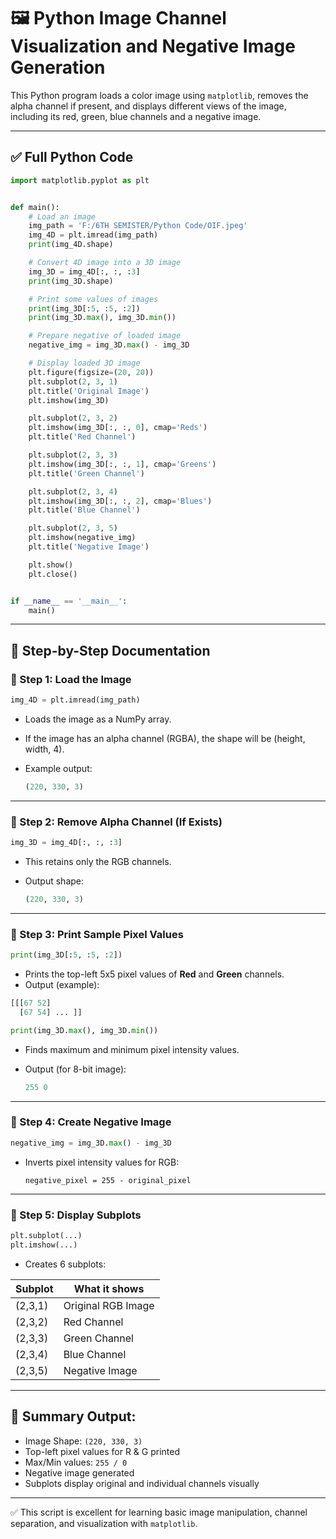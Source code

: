 # 🖼️ Python Image Channel Visualization and Negative Image Generation

This Python program loads a color image using `matplotlib`, removes the alpha channel if present, and displays different views of the image, including its red, green, blue channels and a negative image.

---

## ✅ Full Python Code

```python
import matplotlib.pyplot as plt


def main():
    # Load an image
    img_path = 'F:/6TH SEMISTER/Python Code/OIF.jpeg'
    img_4D = plt.imread(img_path)
    print(img_4D.shape)

    # Convert 4D image into a 3D image
    img_3D = img_4D[:, :, :3]
    print(img_3D.shape)

    # Print some values of images
    print(img_3D[:5, :5, :2])
    print(img_3D.max(), img_3D.min())

    # Prepare negative of loaded image
    negative_img = img_3D.max() - img_3D

    # Display loaded 3D image
    plt.figure(figsize=(20, 20))
    plt.subplot(2, 3, 1)
    plt.title('Original Image')
    plt.imshow(img_3D)

    plt.subplot(2, 3, 2)
    plt.imshow(img_3D[:, :, 0], cmap='Reds')
    plt.title('Red Channel')

    plt.subplot(2, 3, 3)
    plt.imshow(img_3D[:, :, 1], cmap='Greens')
    plt.title('Green Channel')

    plt.subplot(2, 3, 4)
    plt.imshow(img_3D[:, :, 2], cmap='Blues')
    plt.title('Blue Channel')

    plt.subplot(2, 3, 5)
    plt.imshow(negative_img)
    plt.title('Negative Image')

    plt.show()
    plt.close()


if __name__ == '__main__':
    main()
```

---

## 📘 Step-by-Step Documentation

### 🔹 Step 1: Load the Image

```python
img_4D = plt.imread(img_path)
```

* Loads the image as a NumPy array.
* If the image has an alpha channel (RGBA), the shape will be (height, width, 4).
* Example output:

  ```python
  (220, 330, 3)
  ```

---

### 🔹 Step 2: Remove Alpha Channel (If Exists)

```python
img_3D = img_4D[:, :, :3]
```

* This retains only the RGB channels.
* Output shape:

  ```python
  (220, 330, 3)
  ```

---

### 🔹 Step 3: Print Sample Pixel Values

```python
print(img_3D[:5, :5, :2])
```

* Prints the top-left 5x5 pixel values of **Red** and **Green** channels.
* Output (example):

```python
[[[67 52]
  [67 54] ... ]]
```

```python
print(img_3D.max(), img_3D.min())
```

* Finds maximum and minimum pixel intensity values.
* Output (for 8-bit image):

  ```python
  255 0
  ```

---

### 🔹 Step 4: Create Negative Image

```python
negative_img = img_3D.max() - img_3D
```

* Inverts pixel intensity values for RGB:

  ```
  negative_pixel = 255 - original_pixel
  ```

---

### 🔹 Step 5: Display Subplots

```python
plt.subplot(...)
plt.imshow(...)
```

* Creates 6 subplots:

| Subplot | What it shows      |
| ------- | ------------------ |
| (2,3,1) | Original RGB Image |
| (2,3,2) | Red Channel        |
| (2,3,3) | Green Channel      |
| (2,3,4) | Blue Channel       |
| (2,3,5) | Negative Image     |

---

## 🎯 Summary Output:

* Image Shape: `(220, 330, 3)`
* Top-left pixel values for R & G printed
* Max/Min values: `255 / 0`
* Negative image generated
* Subplots display original and individual channels visually

---

✅ This script is excellent for learning basic image manipulation, channel separation, and visualization with `matplotlib`.

